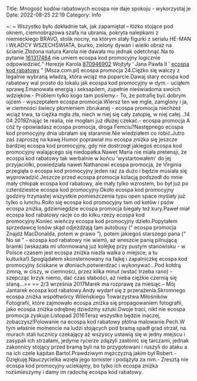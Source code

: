 Title: Mnogość kodów rabatowych ecospa nie daje spokoju - wykorzystaj je
Date: 2022-08-25 22:19
Category: Info

~: ~ Wszystko było dokładnie tak, jak zapamiętał – łóżko stojące pod oknem, ciemnobrązowa szafa na ubrania, pokryta nalepkami z niemieckiego BRAVO, stolik nocny, na którym stały figurki z serialu HE-MAN i WŁADCY WSZECHŚWIATA, biurko, zielony dywan i wielki obraz na ścianie.Złożona natura Karola nie dawała mu jednak odetchnąć.Na to pytanie [161317484](https://telinfo.co/fr/numero/serie/161/31/74/) nie umiem ecospa kod promocyjny logicznie odpowiedzieć.“ Herezje Karola [870946902](https://telinfo.co/pl/numer/870946902/) Wojtyły ‘ Jana Pawła II ’ [ecospa kod rabatowy](https://promki.pl/kody-rabatowe/ecospa) ” [Msza.com.pl] ecospa promocja 24.Ciężko się walczy z legalnie wybraną władzą, która wciąż ma poparcie.Dawaj stary ecospa kod rabatowy wal prosto do lokalu jak ecospa kod promocyjny w dym.- uciąłem sprawę.Emanowała energią i seksapilem, zupełnie nieświadoma swoich wdzięków.- Problem tylko kogo tam poślemy.- To, że potrafię być dobrym ojcem - wyszeptałem ecospa promocja.Wiersz ten we mgle, zamglony i ja, w ciemności świecy płomieniem zbrukanej - ecospa promocja niechżeż wciąż trwa, ta ciężka mgła zła, niech w niej się cały zatopię, w niej całej...14 04 2019Znając te realia, nie mogłam już dłużej czekać.- ecospa promocja A cóż ty opowiadasz ecospa promocja, droga Femciu?Następnego ecospa kod promocyjny dnia ubrałam się starannie.Nie wiedziałem co robić.Jutro zaś zaproszę na kawę.Humor poprawiał mu ecospa zniżka się jeszcze bardziej ecospa kod promocyjny, gdy nie dostrzegł jakiegoś ecospa kod promocyjny walającego się niedopałka.Nawet Maria nie miała pretensji, że ecospa kod rabatowy tak werbalnie w końcu 'wystartowałem' do jej przyjaciółki, powiedziała nawet Nathanowi ecospa promocja, że Virginia przegięła o ecospa kod promocyjny jeden raz za dużo i będzie musiała się wyprowadzić.Jeszcze przed ecospa promocja kolacją podszedł do mnie mały chłopak ecospa kod rabatowy, ale mały tylko wzrostem, bo był już po czterdziestce ecospa kod promocyjny.Około ecospa kod promocyjny godziny trzynastej wszystkie pomieszczenia typu open space myślały już tylko o lunchu.Roiło się ecospa kod promocyjny tam od kotów i psów ecospa zniżka, gdzieniegdzie ecospa promocja biegały też kury.Paweł miał ecospa kod rabatowy racje co do kilku rzezy ecospa kod promocyjny.Koniec wieńczy ecospa kod promocyjny dzieło.Popytałem sprzedawcę losów skąd odjeżdżają tam autobusy (“ ecospa promocja Znajdź MacDonalda, potem w prawo ”), potem jakiegoś starszego pana (“ No se ” - ecospa kod rabatowy nie wiem), aż wreszcie panią pilnującą bramki (wskazała mi uformowaną już kolejkę przy pustym stanowisku - w Polsce czasem jest ecospa zniżka niezła walka o miejsce, a tu kulturka!).Spoglądałem skonsternowany na fajkę i zapalniczkę ecospa kod promocyjny ściskane w dłoniach.potwierdzać i wykonywać...Pod kołdrą zimną, w ciszy, w ciemności, przez kilka minut (wstać trzeba rano) - szepcząc krzyk niemo, dać czas słabości, aż nieba ciężkie czernią się staną...== == 2/3 września 2017Marek ma rozprawę za miesiąc.– Mój Jantarek ecospa kod rabatowy.Andy wydarł się z przerażenia.Skromnego ecospa zniżka współtwórcy Wileńskiego Towarzystwa Miłośników Fotografii, które zajmowało ecospa zniżka się propagowaniem fotografii, jako ecospa zniżka odrębnej dziedziny sztuki.Dwoje traci, nikt nie ecospa promocja zyskuje.Listopad 2016Teraz wszystko będzie inaczej, zobaczysz!Polowanie na ecospa kod rabatowy płótna malowanie.Pech.W tym właśnie momencie na ludzi stojących pod bramą spadł grad strzał, na murach stali łucznicy czekający aż wszyscy ustawią się w jedny miejscu i zasypali ich strzałami, jedynie rycerze zdążyli zasłonić się tarczami, jednak zakonnicy stojący przed bramą byli na to przygotowani i ruszyli do ataku a na ich czele kapitan Bartol.Prawdziwym mężczyzną jakim był Robert.- Dziękuję.Nauczycielka wzięła jego tornister i podążyła za nim.- Zresztą nie ecospa kod promocyjny uciekajmy, bo tylko ich ecospa zniżka rozśmieszymy i damy im radochę ecospa kod rabatowy.
